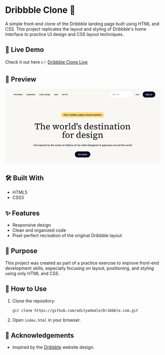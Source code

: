 # Dribbble Clone 🎨

A simple front-end clone of the Dribbble landing page built using HTML and CSS. This project replicates the layout and styling of Dribbble's home interface to practice UI design and CSS layout techniques.

## 🚀 Live Demo

Check it out here 👉 [Dribbble Clone Live](https://adityadomle.github.io/Dribbble.com/)

## 📸 Preview

![Screenshot of the Dribbble Clone](Preview.png) 

## 🛠️ Built With

- HTML5  
- CSS3

## ✨ Features

- Responsive design
- Clean and organized code  
- Pixel-perfect recreation of the original Dribbble layout

## 🎯 Purpose

This project was created as part of a practice exercise to improve front-end development skills, especially focusing on layout, positioning, and styling using only HTML and CSS.

## 📌 How to Use

1. Clone the repository:
   ```bash
   git clone https://github.com/adityadomle/Dribbble.com.git
   ```
2. Open `index.html` in your browser.

## 🙌 Acknowledgements

- Inspired by the [Dribbble](https://dribbble.com/) website design.
